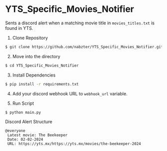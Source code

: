 # YTS_Specific_Movies_Notifier

Sents a discord alert when a matching movie title in `movies_titles.txt` is found in YTS.

1. Clone Repository

```sh
$ git clone https://github.com/nabzter/YTS_Specific_Movies_Notifier.git
```

2. Move into the directory

```sh
$ cd YTS_Specific_Movies_Notifier
```

3. Install Dependencies
```sh
$ pip install -r requirements.txt
```

4. Add your discord webhook URL to `webhook_url` variable.

5. Run Script
```sh
$ python main.py
```

Discord Alert Structure
```
@everyone
 Latest movie: The Beekeeper
 Date: 02-02-2024
 URL: https://yts.mx/https://yts.mx/movies/the-beekeeper-2024
```
